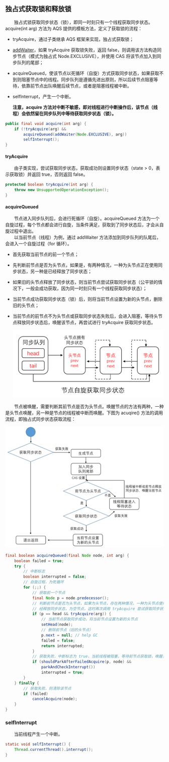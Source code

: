 
## 独占式获取锁和释放锁
　　独占式锁获取同步状态（锁），即同一时刻只有一个线程获取同步状态。acquire(int arg) 方法为 AQS 提供的模板方法，定义了获取锁的流程：

- tryAcquire，通过子类继承 AQS 框架来实现，独占式获取锁；
- [addWaiter](https://github.com/martin-1992/Java-Lock-Notes/tree/master/AQS%20%E6%A1%86%E6%9E%B6%E5%8D%B3%E5%85%B6%E5%AD%90%E7%B1%BB%E6%BA%90%E7%A0%81%E5%88%86%E6%9E%90/AbstractQueuedSynchronizer)，如果 tryAcquire 获取锁失败，返回 false，则调用该方法构造同步节点（模式为独占式 Node.EXCLUSIVE），并使用 CAS 将该节点加入到同步队列的尾部；
- acquireQueued，使该节点以死循环（自旋）方式获取同步状态，如果获取不到则阻塞节点中的线程。同步队列是遵循先进出原则，所以后续节点阻塞等待，依靠前节点出队唤醒后续节点，或者是阻塞线程被中断。
- selfInterrupt，产生一个中断。
  
  **注意，acquire 方法对中断不敏感，即对线程进行中断操作后，该节点（线程）会依然留在同步队列中等待获取同步状态（锁）。**
  
```java
public final void acquire(int arg) {
    if (!tryAcquire(arg) &&
        acquireQueued(addWaiter(Node.EXCLUSIVE), arg))
        selfInterrupt();
}

```

#### tryAcquire
　　由子类实现，尝试获取同步状态，获取成功则设置同步状态（state > 0，表示获取锁）并返回 true，否则返回 false。
  
```java
protected boolean tryAcquire(int arg) {
    throw new UnsupportedOperationException();
}
```

#### acquireQueued
　　节点进入同步队列后，会进行死循环（自旋）。acquireQueued 方法为一个自旋过程，每个节点都会进行自旋，当条件满足，获取到了同步状态后，才会从自旋过程中退出。<br />
　　以当前节点（线程）为例，通过 addWaiter 方法添加到同步队列的队尾后，会进入一个自旋过程（for 循环）。

- 首先获取当前节点的前一个节点；
- 先判断前节点是否为头节点，如果是，有两种情况，一种为头节点正在使用同步状态，另一种是已经释放了同步状态；
- 如果旧的头节点释放了同步状态，则当前节点尝试获取同步状态（公平锁的情况下，一般会成功获取，因为同一时刻只有一个线程获取同步状态）；
- 当前节点成功获取同步状态（锁）后，则将当前节点设置为新的头节点，删除旧的头节点；
- 当前节点的前节点不为头节点或获取同步状态失败后，会进入阻塞，等待头节点释放同步状态后，唤醒该节点，再尝试进行 tryAcquire 获取同步状态。
  
  ![avatar](photo_1.png)
  
　　节点被唤醒，需要判断其前节点是否为头节点。唤醒节点的方法有两种，一种是头节点唤醒，另一种是节点的线程被中断而唤醒。下图为 acuqire() 方法的调用流程，即独占式同步状态获取流程：

![avatar](photo_2.png)

```java
final boolean acquireQueued(final Node node, int arg) {
    boolean failed = true;
    try {
        // 中断标志
        boolean interrupted = false;
        // 自旋过程，为死循环
        for (;;) {
            // 获取前一个节点
            final Node p = node.predecessor();
            // 判断前节点是否为头节点，如果为头节点，存在两种情况，一种为头节点使用同步状态，另一种为头节点已
            // 经释放同步状态，为空节点，这时再次调用 tryAcquire 尝试获取同步状态
            if (p == head && tryAcquire(arg)) {
                // 当前节点获取同步成功，将当前节点设置为新的头节点
                setHead(node);
                // 删除前节点（旧的头节点）
                p.next = null; // help GC
                failed = false;
                return interrupted;
            }
            // 获取失败，中断标志为 true，当前线程被阻塞，等待前节点获取锁，唤醒当前线程
            if (shouldParkAfterFailedAcquire(p, node) &&
                parkAndCheckInterrupt())
                interrupted = true;
        }
    } finally {
        // 获取失败，则清除该节点
        if (failed)
            cancelAcquire(node);
    }
}
```

### selfInterrupt
　　当前线程产生一个中断。

```java
static void selfInterrupt() {
    Thread.currentThread().interrupt();
}
```
